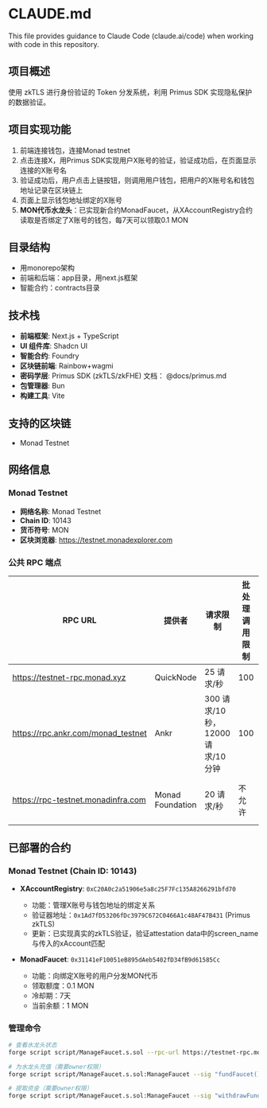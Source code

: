 # CLAUDE.md

This file provides guidance to Claude Code (claude.ai/code) when working with code in this repository.

## 项目概述
使用 zkTLS 进行身份验证的 Token 分发系统，利用 Primus SDK 实现隐私保护的数据验证。

## 项目实现功能
1. 前端连接钱包，连接Monad testnet
2. 点击连接X，用Primus SDK实现用户X账号的验证，验证成功后，在页面显示连接的X账号名
3. 验证成功后，用户点击上链按钮，则调用用户钱包，把用户的X账号名和钱包地址记录在区块链上
4. 页面上显示钱包地址绑定的X账号
5. **MON代币水龙头**：已实现新合约MonadFaucet，从XAccountRegistry合约读取是否绑定了X账号的钱包，每7天可以领取0.1 MON

## 目录结构
- 用monorepo架构
- 前端和后端：app目录，用next.js框架
- 智能合约：contracts目录

## 技术栈

- **前端框架**: Next.js + TypeScript
- **UI 组件库**: Shadcn UI  
- **智能合约**: Foundry
- **区块链前端**: Rainbow+wagmi
- **密码学层**: Primus SDK (zkTLS/zkFHE) 文档： @docs/primus.md
- **包管理器**: Bun
- **构建工具**: Vite


## 支持的区块链
- Monad Testnet

## 网络信息
### Monad Testnet
- **网络名称**: Monad Testnet
- **Chain ID**: 10143
- **货币符号**: MON
- **区块浏览器**: https://testnet.monadexplorer.com

### 公共 RPC 端点
| RPC URL | 提供者 | 请求限制 | 批处理调用限制 | 其他限制 |
|---------|--------|----------|----------------|----------|
| https://testnet-rpc.monad.xyz | QuickNode | 25 请求/秒 | 100 | - |
| https://rpc.ankr.com/monad_testnet | Ankr | 300 请求/10 秒，12000 请求/10 分钟 | 100 | 不允许 debug_* 方法 |
| https://rpc-testnet.monadinfra.com | Monad Foundation | 20 请求/秒 | 不允许 | 不允许 eth_getLogs 和 debug_* 方法 |

## 已部署的合约

### Monad Testnet (Chain ID: 10143)

- **XAccountRegistry**: `0xC20A0c2a51906e5a8c25F7Fc135A8266291bfd70`
  - 功能：管理X账号与钱包地址的绑定关系
  - 验证器地址：`0x1Ad7fD53206fDc3979C672C0466A1c48AF47B431` (Primus zkTLS)
  - 更新：已实现真实的zkTLS验证，验证attestation data中的screen_name与传入的xAccount匹配

- **MonadFaucet**: `0x31141eF10051eB895dAeb5402fD34fB9d61585Cc`
  - 功能：向绑定X账号的用户分发MON代币
  - 领取额度：0.1 MON
  - 冷却期：7天
  - 当前余额：1 MON

### 管理命令

```bash
# 查看水龙头状态
forge script script/ManageFaucet.s.sol --rpc-url https://testnet-rpc.monad.xyz --private-key $PRIVATE_KEY

# 为水龙头充值（需要owner权限）
forge script script/ManageFaucet.s.sol:ManageFaucet --sig "fundFaucet()" --rpc-url https://testnet-rpc.monad.xyz --broadcast --private-key $PRIVATE_KEY

# 提取资金（需要owner权限）
forge script script/ManageFaucet.s.sol:ManageFaucet --sig "withdrawFunds(uint256)" 0 --rpc-url https://testnet-rpc.monad.xyz --broadcast --private-key $PRIVATE_KEY
```
